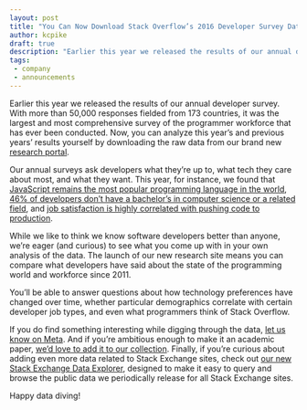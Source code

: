 ```yaml
---
layout: post
title: "You Can Now Download Stack Overflow’s 2016 Developer Survey Data"
author: kcpike
draft: true
description: "Earlier this year we released the results of our annual developer survey. With more than 50,000 responses fielded from 173 countries, it was the largest and most comprehensive survey of the programmer workforce that has ever been conducted."
tags:
 - company
 - announcements
---
```

Earlier this year we released the results of our annual developer survey. With more than 50,000 responses fielded from 173 countries, it was the largest and most comprehensive survey of the programmer workforce that has ever been conducted. Now, you can analyze this year’s and previous years’ results yourself by downloading the raw data from our brand new [research portal](http://stackoverflow.com/research). 

Our annual surveys ask developers what they’re up to, what tech they care about most, and what they want. This year, for instance, we found that [JavaScript remains the most popular programming language in the world](https://stackoverflow.com/research/developer-survey-2016#technology-most-popular-technologies), [46% of developers don’t have a bachelor’s in computer science or a related field](https://stackoverflow.com/research/developer-survey-2016#developer-profile-education), and [job satisfaction is highly correlated with pushing code to production](https://stackoverflow.com/research/developer-survey-2016#work-checking-in-code). 

While we like to think we know software developers better than anyone, we’re eager (and curious) to see what you come up with in your own analysis of the data. The launch of our new research site means you can compare what developers have said about the state of the programming world and workforce since 2011. 

You’ll be able to answer questions about how technology preferences have changed over time, whether particular demographics correlate with certain developer job types, and even what programmers think of Stack Overflow.

If you do find something interesting while digging through the data, [let us know on Meta](http://meta.stackoverflow.com/). And if you’re ambitious enough to make it an academic paper, [we’d love to add it to our collection](http://meta.stackexchange.com/questions/134495/academic-papers-using-stack-exchange-data/134496#134496). Finally, if you’re curious about adding even more data related to Stack Exchange sites, check out [our new Stack Exchange Data Explorer](https://blog.stackoverflow.com/2016/06/learn-more-about-your-site-with-the-se-data-explorer-heres-how/), designed to make it easy to query and browse the public data we periodically release for all Stack Exchange sites.

Happy data diving! 
